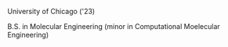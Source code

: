 University of Chicago ('23)

B.S. in Molecular Engineering (minor in Computational Moelecular Engineering)
